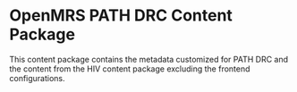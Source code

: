 # OpenMRS PATH DRC Content Package

This content package contains the metadata customized for PATH DRC and the content from the HIV content package excluding the frontend configurations.